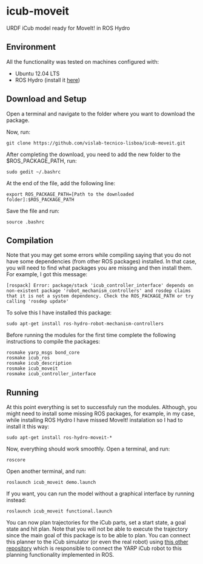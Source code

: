 # icub-moveit

URDF iCub model ready for MoveIt! in ROS Hydro

## Environment

All the functionality was tested on machines configured with:

+ Ubuntu 12.04 LTS
+ ROS Hydro (install it [here](http://wiki.ros.org/hydro/Installation/Ubuntu))

## Download and Setup

Open a terminal and navigate to the folder where you want to download the package.

Now, run:

    git clone https://github.com/vislab-tecnico-lisboa/icub-moveit.git

After completing the download, you need to add the new folder to the $ROS_PACKAGE_PATH, run:

    sudo gedit ~/.bashrc

At the end of the file, add the following line:

    export ROS_PACKAGE_PATH=[Path to the downloaded folder]:$ROS_PACKAGE_PATH
    
Save the file and run:

    source .bashrc

## Compilation

Note that you may get some errors while compiling saying that you do not have some dependencies (from other ROS packages) installed. In that case, you will need to find what packages you are missing and then install them. For example, I got this message:

    [rospack] Error: package/stack 'icub_controller_interface' depends on non-existent package 'robot_mechanism_controllers' and rosdep claims that it is not a system dependency. Check the ROS_PACKAGE_PATH or try calling 'rosdep update'

To solve this I have installed this package:

    sudo apt-get install ros-hydro-robot-mechanism-controllers

Before running the modules for the first time complete the following instructions to compile the packages:

    rosmake yarp_msgs bond_core
    rosmake icub_ros
    rosmake icub_description
    rosmake icub_moveit
    rosmake icub_controller_interface

## Running

At this point everything is set to successfuly run the modules. Although, you might need to install some missing ROS packages, for example, in my case, while installing ROS Hydro I have missed MoveIt! instalation so I had to install it this way:

    sudo apt-get install ros-hydro-moveit-*

Now, everything should work smoothly. Open a terminal, and run:

    roscore

Open another terminal, and run:

    roslaunch icub_moveit demo.launch

If you want, you can run the model without a graphical interface by running instead:

    roslaunch icub_moveit functional.launch

You can now plan trajectories for the iCub parts, set a start state, a goal state and hit plan.
Note that you will not be able to execute the trajectory since the main goal of this package is to be able to plan. You can connect this planner to the iCub simulator (or even the real robot) using [this other repository](https://github.com/vislab-tecnico-lisboa/yarp-with-moveit) which is responsible to connect the YARP iCub robot to this planning functionality implemented in ROS.
